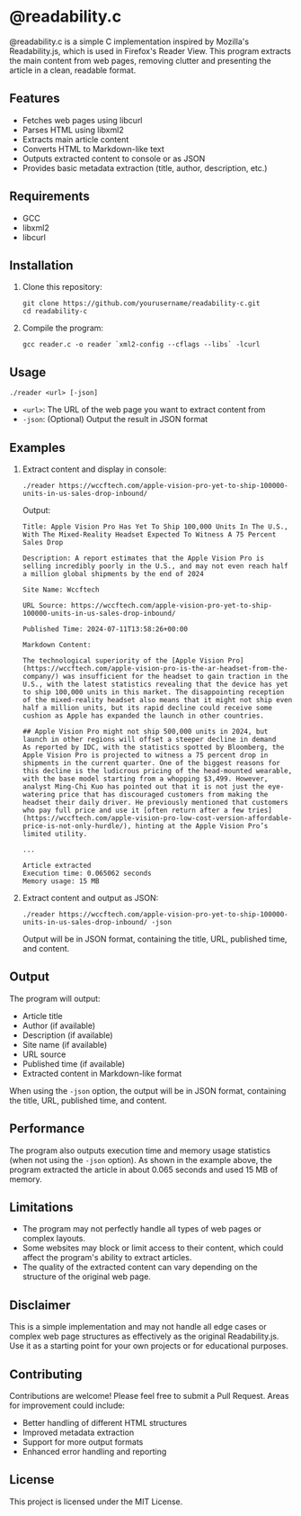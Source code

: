 # @readability.c

@readability.c is a simple C implementation inspired by Mozilla's Readability.js, which is used in Firefox's Reader View. This program extracts the main content from web pages, removing clutter and presenting the article in a clean, readable format.

## Features

- Fetches web pages using libcurl
- Parses HTML using libxml2
- Extracts main article content
- Converts HTML to Markdown-like text
- Outputs extracted content to console or as JSON
- Provides basic metadata extraction (title, author, description, etc.)

## Requirements

- GCC
- libxml2
- libcurl

## Installation

1. Clone this repository:
   ```
   git clone https://github.com/yourusername/readability-c.git
   cd readability-c
   ```

2. Compile the program:
   ```
   gcc reader.c -o reader `xml2-config --cflags --libs` -lcurl
   ```

## Usage

```
./reader <url> [-json]
```

- `<url>`: The URL of the web page you want to extract content from
- `-json`: (Optional) Output the result in JSON format

## Examples

1. Extract content and display in console:
   ```
   ./reader https://wccftech.com/apple-vision-pro-yet-to-ship-100000-units-in-us-sales-drop-inbound/
   ```

   Output:
   ```
   Title: Apple Vision Pro Has Yet To Ship 100,000 Units In The U.S., With The Mixed-Reality Headset Expected To Witness A 75 Percent Sales Drop

   Description: A report estimates that the Apple Vision Pro is selling incredibly poorly in the U.S., and may not even reach half a million global shipments by the end of 2024

   Site Name: Wccftech

   URL Source: https://wccftech.com/apple-vision-pro-yet-to-ship-100000-units-in-us-sales-drop-inbound/

   Published Time: 2024-07-11T13:58:26+00:00

   Markdown Content:

   The technological superiority of the [Apple Vision Pro](https://wccftech.com/apple-vision-pro-is-the-ar-headset-from-the-company/) was insufficient for the headset to gain traction in the U.S., with the latest statistics revealing that the device has yet to ship 100,000 units in this market. The disappointing reception of the mixed-reality headset also means that it might not ship even half a million units, but its rapid decline could receive some cushion as Apple has expanded the launch in other countries.

   ## Apple Vision Pro might not ship 500,000 units in 2024, but launch in other regions will offset a steeper decline in demand
   As reported by IDC, with the statistics spotted by Bloomberg, the Apple Vision Pro is projected to witness a 75 percent drop in shipments in the current quarter. One of the biggest reasons for this decline is the ludicrous pricing of the head-mounted wearable, with the base model starting from a whopping $3,499. However, analyst Ming-Chi Kuo has pointed out that it is not just the eye-watering price that has discouraged customers from making the headset their daily driver. He previously mentioned that customers who pay full price and use it [often return after a few tries](https://wccftech.com/apple-vision-pro-low-cost-version-affordable-price-is-not-only-hurdle/), hinting at the Apple Vision Pro’s limited utility.

   ...

   Article extracted
   Execution time: 0.065062 seconds
   Memory usage: 15 MB
   ```

2. Extract content and output as JSON:
   ```
   ./reader https://wccftech.com/apple-vision-pro-yet-to-ship-100000-units-in-us-sales-drop-inbound/ -json
   ```

   Output will be in JSON format, containing the title, URL, published time, and content.

## Output

The program will output:
- Article title
- Author (if available)
- Description (if available)
- Site name (if available)
- URL source
- Published time (if available)
- Extracted content in Markdown-like format

When using the `-json` option, the output will be in JSON format, containing the title, URL, published time, and content.

## Performance

The program also outputs execution time and memory usage statistics (when not using the `-json` option). As shown in the example above, the program extracted the article in about 0.065 seconds and used 15 MB of memory.

## Limitations

- The program may not perfectly handle all types of web pages or complex layouts.
- Some websites may block or limit access to their content, which could affect the program's ability to extract articles.
- The quality of the extracted content can vary depending on the structure of the original web page.

## Disclaimer

This is a simple implementation and may not handle all edge cases or complex web page structures as effectively as the original Readability.js. Use it as a starting point for your own projects or for educational purposes.

## Contributing

Contributions are welcome! Please feel free to submit a Pull Request. Areas for improvement could include:
- Better handling of different HTML structures
- Improved metadata extraction
- Support for more output formats
- Enhanced error handling and reporting

## License

This project is licensed under the MIT License.